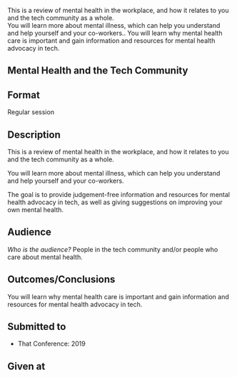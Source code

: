 
This is a review of mental health in the workplace, and how it relates to you and the tech community as a whole.  
You will learn more about mental illness, which can help you understand and help yourself and your co-workers.. 
You will learn why mental health care is important and gain information and resources for mental health advocacy in tech.

## Mental Health and the Tech Community

## Format
Regular session

## Description

This is a review of mental health in the workplace, and how it relates to you and the tech community as a whole.  

You will learn more about mental illness, which can help you understand and help yourself and your co-workers.

The goal is to provide judgement-free information and resources for mental health advocacy in tech, as well as giving suggestions on improving your own mental health.


## Audience
*Who is the audience?*
People in the tech community and/or people who care about mental health.

## Outcomes/Conclusions
You will learn why mental health care is important and gain information and resources for mental health advocacy in tech.

## Submitted to
- That Conference: 2019

## Given at
